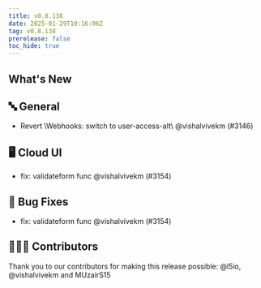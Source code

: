 ```yaml
---
title: v0.8.138
date: 2025-01-29T10:16:06Z
tag: v0.8.138
prerelease: false
toc_hide: true
---
```


## What's New
## 🔤 General
- Revert \Webhooks: switch to user-access-alt\ @vishalvivekm (#3146)

## 🖥 Cloud UI

- fix: validateform func @vishalvivekm (#3154)

## 🐛 Bug Fixes

- fix: validateform func @vishalvivekm (#3154)

## 👨🏽‍💻 Contributors

Thank you to our contributors for making this release possible:
@l5io, @vishalvivekm and MUzairS15

